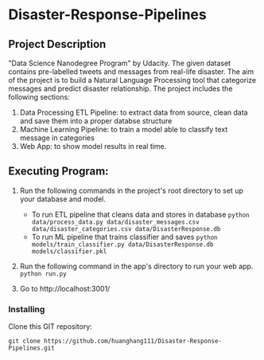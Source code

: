 # Disaster-Response-Pipelines

## Project Description

"Data Science Nanodegree Program" by Udacity.
The given dataset contains pre-labelled tweets and messages from real-life disaster. 
The aim of the project is to build a Natural Language Processing tool that categorize messages and predict disaster relationship.
The project includes the following sections:

1. Data Processing ETL Pipeline: to extract data from source, clean data and save them into a proper databse structure
2. Machine Learning Pipeline: to train a model able to classify text message in categories
3. Web App: to show model results in real time. 

## Executing Program:
1. Run the following commands in the project's root directory to set up your database and model.

    - To run ETL pipeline that cleans data and stores in database
        `python data/process_data.py data/disaster_messages.csv data/disaster_categories.csv data/DisasterResponse.db`
    - To run ML pipeline that trains classifier and saves
        `python models/train_classifier.py data/DisasterResponse.db models/classifier.pkl`

2. Run the following command in the app's directory to run your web app.
    `python run.py`

3. Go to http://localhost:3001/


### Installing
Clone this GIT repository:
```
git clone https://github.com/huanghang111/Disaster-Response-Pipelines.git
```